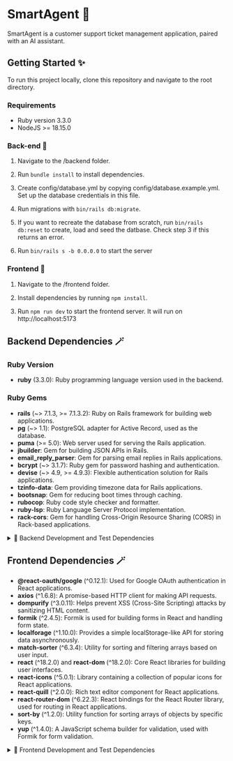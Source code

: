 # SmartAgent 💬
SmartAgent is a customer support ticket management application, paired with an AI assistant.

<!-- ## Goals 🏆 -->

<!-- ## Features ✅ -->


## Getting Started ✨
To run this project locally, clone this repository and navigate to the root directory.

### Requirements
- Ruby version 3.3.0
- NodeJS >= 18.15.0

### Back-end 🚅
1. Navigate to the /backend folder.

2. Run ```bundle install``` to install dependencies.

3. Create config/database.yml by copying config/database.example.yml. Set up the database credentials in this file.

4. Run migrations with ```bin/rails db:migrate```.

4. If you want to recreate the database from scratch, run ```bin/rails db:reset``` to create, load and seed the datbase. Check step 3 if this returns an error.

5. Run ```bin/rails s -b 0.0.0.0``` to start the server

### Frontend 🚀
1. Navigate to the /frontend folder.

2. Install dependencies by running ```npm install```.

3. Run ```npm run dev``` to start the frontend server. It will run on http://localhost:5173


## Backend Dependencies 🪄

### Ruby Version
- **ruby** (3.3.0): Ruby programming language version used in the backend.

### Ruby Gems
- **rails** (~> 7.1.3, >= 7.1.3.2): Ruby on Rails framework for building web applications.
- **pg** (~> 1.1): PostgreSQL adapter for Active Record, used as the database.
- **puma** (>= 5.0): Web server used for serving the Rails application.
- **jbuilder**: Gem for building JSON APIs in Rails.
- **email_reply_parser**: Gem for parsing email replies in Rails applications.
- **bcrypt** (~> 3.1.7): Ruby gem for password hashing and authentication.
- **devise** (~> 4.9, >= 4.9.3): Flexible authentication solution for Rails applications.
- **tzinfo-data**: Gem providing timezone data for Rails applications.
- **bootsnap**: Gem for reducing boot times through caching.
- **rubocop**: Ruby code style checker and formatter.
- **ruby-lsp**: Ruby Language Server Protocol implementation.
- **rack-cors**: Gem for handling Cross-Origin Resource Sharing (CORS) in Rack-based applications.

<details>
  <summary>📌 Backend Development and Test Dependencies</summary>
  - **debug**: Gem for debugging Rails applications (platforms: MRI, Windows).
  - **faker**: Gem for generating fake data for testing.
  - **rspec-rails**: Testing framework for Rails applications.
</details>

## Frontend Dependencies 🪄
- **@react-oauth/google** (^0.12.1): Used for Google OAuth authentication in React applications.
- **axios** (^1.6.8): A promise-based HTTP client for making API requests.
- **dompurify** (^3.0.11): Helps prevent XSS (Cross-Site Scripting) attacks by sanitizing HTML content.
- **formik** (^2.4.5): Formik is used for building forms in React and handling form state.
- **localforage** (^1.10.0): Provides a simple localStorage-like API for storing data asynchronously.
- **match-sorter** (^6.3.4): Utility for sorting and filtering arrays based on user input.
- **react** (^18.2.0) and **react-dom** (^18.2.0): Core React libraries for building user interfaces.
- **react-icons** (^5.0.1): Library containing a collection of popular icons for React applications.
- **react-quill** (^2.0.0): Rich text editor component for React applications.
- **react-router-dom** (^6.22.3): React bindings for the React Router library, used for routing in React applications.
- **sort-by** (^1.2.0): Utility function for sorting arrays of objects by specific keys.
- **yup** (^1.4.0): A JavaScript schema builder for validation, used with Formik for form validation.

<details>
  <summary>📌 Frontend Development and Test Dependencies</summary>

  #### TypeScript Types
  - **@types/react** (^18.2.66): TypeScript types for React.
  - **@types/react-dom** (^18.2.22): TypeScript types for ReactDOM.

  #### Vite and React Plugins
  - **@vitejs/plugin-react** (^4.2.1): Vite plugin for React support.

  #### CSS and Styling
  - **autoprefixer** (^10.4.19): PostCSS plugin to parse CSS and add vendor prefixes.
  - **daisyui** (^4.8.0): Tailwind CSS components and utilities.
  - **postcss** (^8.4.38): Tool for transforming CSS with JavaScript plugins.
  - **tailwindcss** (^3.4.1): Utility-first CSS framework for styling.

  #### Linting and Code Quality
  - **eslint** (^8.57.0): JavaScript and TypeScript linter.
  - **eslint-plugin-react** (^7.34.1): ESLint plugin for React.
  - **eslint-plugin-react-hooks** (^4.6.0): ESLint plugin for React hooks.
  - **eslint-plugin-react-refresh** (^0.4.6): ESLint plugin for React Refresh.

  #### Build Tools
  - **vite** (^5.2.0): Build tool for modern web development with fast build times.
</details>